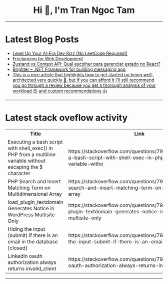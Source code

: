 <h1 align="center">Hi 👋, I'm Tran Ngoc Tam</h1>

---

# Latest Blog Posts 
<!-- BLOG-POST-LIST:START -->
- [Level Up Your AI-Era Dev Rizz &lpar;No LeetCode Required!&rpar;](https://dev.to/fast/level-up-your-ai-era-dev-rizz-no-leetcode-required-30if)
- [Freelancing for Web Development](https://dev.to/mikehtmlallthethings/freelancing-for-web-development-1573)
- [Zustand vs Context API: Qual escolher para gerenciar estado no React?](https://dev.to/diegooliveyra/zustand-vs-context-api-qual-escolher-para-gerenciar-estado-no-react-28ck)
- [Brighter – .NET Framework for building messaging app](https://dev.to/actor-swe/brighter-net-framework-for-building-messaging-app-10ja)
- [This is a nice article that highlights how to get started on being well-architected very quickly 🚀, but if you can afford it I&#39;ll still recommend you go through a review because you get a thorough analysis of your workload 😉 and custom recommendations 👍](https://dev.to/elizabethadegbaju/this-is-a-nice-article-that-highlights-how-to-get-started-on-being-well-architected-very-quickly--e11)
<!-- BLOG-POST-LIST:END -->

---

# Latest stack oveflow activity
<table>
  <tr><th>Title</th><th>Link</th></tr>
  <!-- STACKOVERFLOW:START --><tr><td>Executing a bash script with shell_exec&lpar;&rpar; in PHP from a multiline variable without escaping the $ character</td><td>https://stackoverflow.com/questions/79446503/executing-a-bash-script-with-shell-exec-in-php-from-a-multiline-variable-witho</td></tr><tr><td>PHP Search and Insert Matching Term on Multidimensional Array</td><td>https://stackoverflow.com/questions/79446417/php-search-and-insert-matching-term-on-multidimensional-array</td></tr><tr><td>load_plugin_textdomain Generates Notice in WordPress Multisite Only</td><td>https://stackoverflow.com/questions/79446210/load-plugin-textdomain-generates-notice-in-wordpress-multisite-only</td></tr><tr><td>Hiding the input &lpar;submit&rpar; if there is an email in the database [closed]</td><td>https://stackoverflow.com/questions/79446158/hiding-the-input-submit-if-there-is-an-email-in-the-database</td></tr><tr><td>LinkedIn oauth authorization always returns invalid_client</td><td>https://stackoverflow.com/questions/79446081/linkedin-oauth-authorization-always-returns-invalid-client</td></tr><!-- STACKOVERFLOW:END -->
</table>

---


